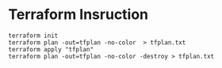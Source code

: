 # Terraform Insruction

```
terraform init
terraform plan -out=tfplan -no-color  > tfplan.txt        
terraform apply "tfplan"
terraform plan -out=tfplan -no-color -destroy > tfplan.txt
```
